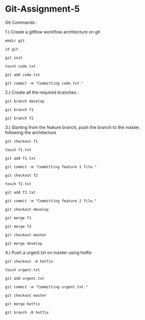 # Git-Assignment-5

Git Commands :

1.) Create a gitflow workflow architecture on git

	mkdir git

	cd git

	git init

	touch code.txt

	git add code.txt

	git commit -m "Committing code.txt."

2.) Create all the required branches :

	git branch develop

	git branch f1

	git branch f2

3.) Starting from the feature branch, push the branch to the master, following the architecture

	git checkout f1

	touch f1.txt

	git add f1.txt

	git commit -m "Committing feature 1 file."

	git checkout f2

	touch f2.txt

	git add f2.txt

	git commit -m "Committing feature 2 file."

	git checkout develop

	git merge f1

	git merge f2

	git checkout master

	git merge develop

4.) Push a urgent.txt on master using hotfix

	git checkout -b hotfix

	touch urgent.txt

	git add urgent.txt

	git commit -m "Committing urgent.txt."

	git checkout master

	git merge hotfix

	git branch -D hotfix	
